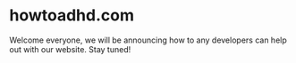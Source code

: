 # howtoadhd.com

Welcome everyone, we will be announcing how to any developers can help out with our website. Stay tuned!
